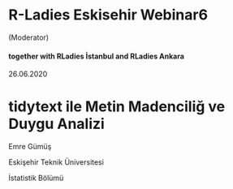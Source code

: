 # R-Ladies Eskisehir Webinar6
(Moderator)
#### together with RLadies İstanbul and RLadies Ankara


26.06.2020

# tidytext ile Metin Madenciliğ ve Duygu Analizi

Emre Gümüş
  
Eskişehir Teknik Üniversitesi
 
İstatistik Bölümü
